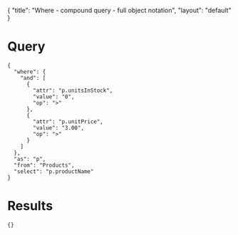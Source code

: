 {
	"title": "Where - compound query - full object notation",
	"layout": "default"
}
# Query
	{
	  "where": {
	    "and": [
	      {
	        "attr": "p.unitsInStock", 
	        "value": "0", 
	        "op": ">"
	      }, 
	      {
	        "attr": "p.unitPrice", 
	        "value": "3.00", 
	        "op": ">"
	      }
	    ]
	  }, 
	  "as": "p", 
	  "from": "Products", 
	  "select": "p.productName"
	}
# Results
	{}
